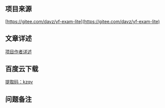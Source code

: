 ## 项目来源
[https://gitee.com/davz/yf-exam-lite](https://gitee.com/davz/yf-exam-lite)
## 文章详述
[项目作者详述](https://gitee.com/davz/yf-exam-lite)
## 百度云下载
[提取码：kzqv](https://pan.baidu.com/s/17h0u8BLg-xmiqo7XaDsBnw)
## 问题备注
